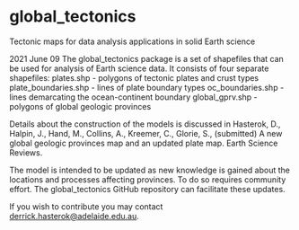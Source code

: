 # global_tectonics
 Tectonic maps for data analysis applications in solid Earth science

2021 June 09
The global_tectonics package is a set of shapefiles that can be used for analysis of Earth science data.  It consists of four separate shapefiles:
  plates.shp - polygons of tectonic plates and crust types
  plate_boundaries.shp - lines of plate boundary types
  oc_boundaries.shp - lines demarcating the ocean-continent boundary
  global_gprv.shp - polygons of global geologic provinces

Details about the construction of the models is discussed in Hasterok, D., Halpin, J., Hand, M., Collins, A., Kreemer, C., Glorie, S., (submitted) A new global geologic provinces map and an updated plate map. Earth Science Reviews.

The model is intended to be updated as new knowledge is gained about the locations and processes affecting provinces.  To do so requires community effort.  The global_tectonics GitHub repository can facilitate these updates.

If you wish to contribute you may contact derrick.hasterok@adelaide.edu.au.
